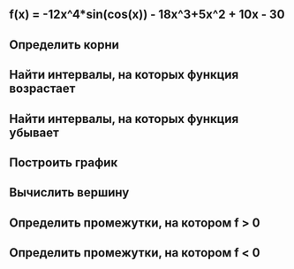 ## f(x) = -12x^4*sin(cos(x)) - 18x^3+5x^2 + 10x - 30
## Определить корни
## Найти интервалы, на которых функция возрастает
## Найти интервалы, на которых функция убывает
## Построить график
## Вычислить вершину
## Определить промежутки, на котором f > 0
## Определить промежутки, на котором f < 0
